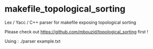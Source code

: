 # makefile_topological_sorting
Lex / Yacc / C++ parser for makefile exposing topological sorting

Please check out https://github.com/mbouzid/topological_sorting first !

Using : ./parser example.txt
